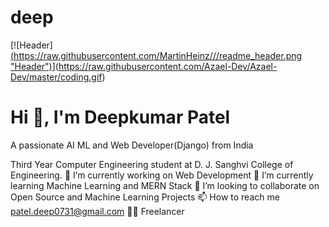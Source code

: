 # deep
[![Header][(https://raw.githubusercontent.com/MartinHeinz/<OWNER>/<OWNER>/readme_header.png "Header")](https://some-url.dev/)](https://raw.githubusercontent.com/Azael-Dev/Azael-Dev/master/coding.gif)


#     Hi 👋, I'm Deepkumar Patel

A passionate AI ML and Web Developer(Django) from India

Third Year Computer Engineering student at D. J. Sanghvi College of Engineering.
🔭 I’m currently working on Web Development
🌱 I’m currently learning Machine Learning and MERN Stack 
👯 I’m looking to collaborate on Open Source  and Machine Learning Projects
📫 How to reach me patel.deep0731@gmail.com
👨‍💻 Freelancer
